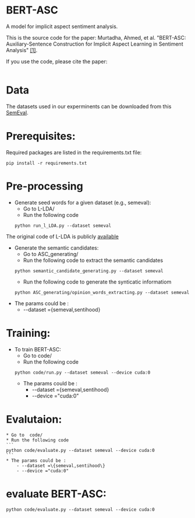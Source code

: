 
 # BERT-ASC 
 A model for implicit aspect sentiment analysis.
 
 This is the source code for the paper: Murtadha, Ahmed, et al. "BERT-ASC: Auxiliary-Sentence Construction for Implicit Aspect Learning in Sentiment Analysis" [[1]](https://arxiv.org/abs/2203.11702). 
 
 If you use the code,  please cite the paper: 
```
```
 

# Data



The datasets used in our experminents can be downloaded from this [SemEval](https://alt.qcri.org/semeval2014/task4/index.php?id=data-and-tools). 

# Prerequisites:
Required packages are listed in the requirements.txt file:

```
pip install -r requirements.txt
```
# Pre-processing

* Generate seed words for a given dataset (e.g., semeval): 
	* Go to L-LDA/  
	* Run the following code
	```
	python run_l_LDA.py --dataset semeval
	```
The original code of L-LDA is publicly [available](https://github.com/JoeZJH/Labeled-LDA-Python) 
* Generate the semantic candidates: 
	* Go to  ASC_generating/  
	* Run the following code to extract the semantic candidates
	```
	python semantic_candidate_generating.py --dataset semeval
	```
	* Run the following code to generate the synticatic informatiom
	```
	python ASC_generating/opinion_words_extracting.py --dataset semeval
	```
* The params could be :
     - --dataset =\{semeval,sentihood\}	



# Training: 
* To train  BERT-ASC: 
	* Go to  code/  
	* Run the following code 
	```
	python code/run.py --dataset semeval --device cuda:0
	```
	* The params could be :
		- --dataset =\{semeval,sentihood\}	
		- --device ="cuda:0"
	
# Evalutaion: 	
	* Go to  code/  
	* Run the following code 
	```
	python code/evaluate.py --dataset semeval --device cuda:0
	```
	* The params could be :
		- --dataset =\{semeval,sentihood\}	
		- --device ="cuda:0"	
# evaluate BERT-ASC: 
	python code/evaluate.py --dataset semeval --device cuda:0
  
